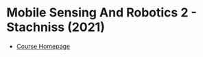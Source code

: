 # Mobile Sensing And Robotics 2 - Stachniss (2021)

* [Course Homepage](https://www.ipb.uni-bonn.de/msr2-2021/)
